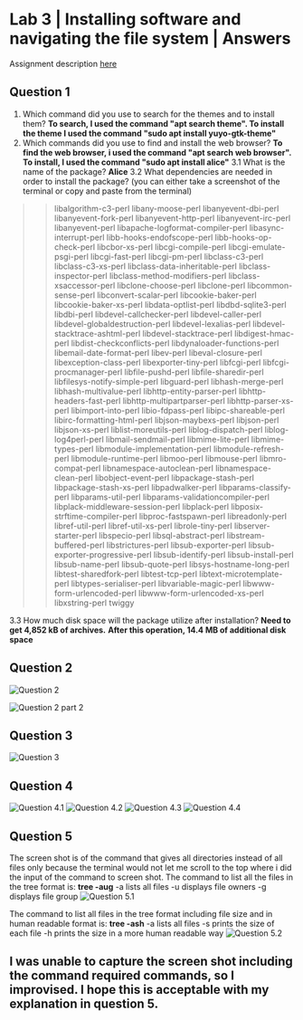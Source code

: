 # Lab 3 | Installing software and navigating the file system | Answers
Assignment description [here](https://raw.githubusercontent.com/ra559/cis106/main/labs/lab3.md)

## Question 1
1. Which command did you use to search for the themes and to install them?
   **To search, I used the command "apt search theme". To install the theme I used the command "sudo apt install yuyo-gtk-theme"**
2. Which commands did you use to find and install the web browser?
   **To find the web browser, i used the command "apt search web browser". To install, I used the command "sudo apt install alice"**
3.1 What is the name of the package? 
    **Alice**
3.2 What dependencies are needed in order to install the package? 
(you can either take a screenshot of the terminal or copy and paste from the terminal)
>>libalgorithm-c3-perl libany-moose-perl libanyevent-dbi-perl libanyevent-fork-perl
  libanyevent-http-perl libanyevent-irc-perl libanyevent-perl libapache-logformat-compiler-perl
  libasync-interrupt-perl libb-hooks-endofscope-perl libb-hooks-op-check-perl libcbor-xs-perl
  libcgi-compile-perl libcgi-emulate-psgi-perl libcgi-fast-perl libcgi-pm-perl libclass-c3-perl
  libclass-c3-xs-perl libclass-data-inheritable-perl libclass-inspector-perl
  libclass-method-modifiers-perl libclass-xsaccessor-perl libclone-choose-perl libclone-perl
  libcommon-sense-perl libconvert-scalar-perl libcookie-baker-perl libcookie-baker-xs-perl
  libdata-optlist-perl libdbd-sqlite3-perl libdbi-perl libdevel-callchecker-perl libdevel-caller-perl
  libdevel-globaldestruction-perl libdevel-lexalias-perl libdevel-stacktrace-ashtml-perl
  libdevel-stacktrace-perl libdigest-hmac-perl libdist-checkconflicts-perl libdynaloader-functions-perl
  libemail-date-format-perl libev-perl libeval-closure-perl libexception-class-perl
  libexporter-tiny-perl libfcgi-perl libfcgi-procmanager-perl libfile-pushd-perl libfile-sharedir-perl
  libfilesys-notify-simple-perl libguard-perl libhash-merge-perl libhash-multivalue-perl
  libhttp-entity-parser-perl libhttp-headers-fast-perl libhttp-multipartparser-perl
  libhttp-parser-xs-perl libimport-into-perl libio-fdpass-perl libipc-shareable-perl
  libirc-formatting-html-perl libjson-maybexs-perl libjson-perl libjson-xs-perl liblist-moreutils-perl
  liblog-dispatch-perl liblog-log4perl-perl libmail-sendmail-perl libmime-lite-perl libmime-types-perl
  libmodule-implementation-perl libmodule-refresh-perl libmodule-runtime-perl libmoo-perl libmouse-perl
  libmro-compat-perl libnamespace-autoclean-perl libnamespace-clean-perl libobject-event-perl
  libpackage-stash-perl libpackage-stash-xs-perl libpadwalker-perl libparams-classify-perl
  libparams-util-perl libparams-validationcompiler-perl libplack-middleware-session-perl libplack-perl
  libposix-strftime-compiler-perl libproc-fastspawn-perl libreadonly-perl libref-util-perl
  libref-util-xs-perl librole-tiny-perl libserver-starter-perl libspecio-perl libsql-abstract-perl
  libstream-buffered-perl libstrictures-perl libsub-exporter-perl libsub-exporter-progressive-perl
  libsub-identify-perl libsub-install-perl libsub-name-perl libsub-quote-perl libsys-hostname-long-perl
  libtest-sharedfork-perl libtest-tcp-perl libtext-microtemplate-perl libtypes-serialiser-perl
  libvariable-magic-perl libwww-form-urlencoded-perl libwww-form-urlencoded-xs-perl libxstring-perl
  twiggy

3.3 How much disk space will the package utilize after installation?
**Need to get 4,852 kB of archives.** 
**After this operation, 14.4 MB of additional disk space**
 

## Question 2
![Question 2](/Images/lab3/Question2Lab3.png)

![Question 2 part 2](/Images/lab3/Question2p2Lab3.png)

## Question 3
![Question 3](/Images/lab3/Question3Lab3.png)
## Question 4
![Question 4.1](/Images/lab3/Question4p1Lab3.png)
![Question 4.2](/Images/lab3/Question4p2Lab3.png)
![Question 4.3](/Images/lab3/Question4p3Lab3.png.png)
![Question 4.4](/Images/lab3/Question4p4Lab3.png)

## Question 5
The screen shot is of the command that gives all directories instead of all files only because the terminal would not let me scroll to the top where i did the input of the command to screen shot. The command to list all the files in the tree format is:
**tree -aug**
-a lists all files
-u displays file owners
-g displays file group
![Question 5.1](/Images/lab3/Question5p1Lab3.png)

The command to list all files in the tree format including file size and in human readable format is:
**tree -ash**
-a lists all files
-s prints the size of each file
-h prints the size in a more human readable way
![Question 5.2](/Images/lab3/Question5p2Lab3.png)
## I was unable to capture the screen shot including the command required commands, so I improvised. I hope this is acceptable with my explanation in question 5.